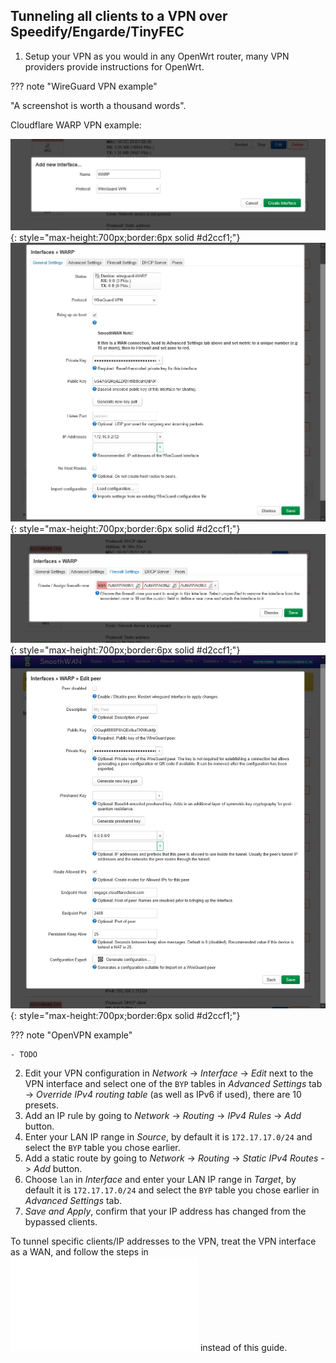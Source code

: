## Tunneling all clients to a VPN over Speedify/Engarde/TinyFEC

1. Setup your VPN as you would in any OpenWrt router, many VPN providers provide instructions for OpenWrt.

??? note "WireGuard VPN example"

"A screenshot is worth a thousand words".

Cloudflare WARP VPN example:

![](assets/vpn/1.webp){: style="max-height:700px;border:6px solid #d2ccf1;"}
![](assets/vpn/2.webp){: style="max-height:700px;border:6px solid #d2ccf1;"}
![](assets/vpn/3.webp){: style="max-height:700px;border:6px solid #d2ccf1;"}
![](assets/vpn/4.webp){: style="max-height:700px;border:6px solid #d2ccf1;"}


??? note "OpenVPN example"

    - TODO

2. Edit your VPN configuration in *Network* -> *Interface* -> *Edit* next to the VPN interface and select one of the `BYP` tables in *Advanced Settings* tab -> *Override IPv4 routing table* (as well as IPv6 if used), there are 10 presets. 
3. Add an IP rule by going to *Network* -> *Routing* -> *IPv4 Rules* -> *Add* button.
4. Enter your LAN IP range in *Source*, by default it is `172.17.17.0/24` and select the `BYP` table you chose earlier.
5. Add a static route by going to *Network* -> *Routing* -> *Static IPv4 Routes* -> *Add* button.
6. Choose `lan` in *Interface* and enter your LAN IP range in *Target*, by default it is `172.17.17.0/24` and select the `BYP` table you chose earlier in *Advanced Settings* tab.
7. *Save and Apply*, confirm that your IP address has changed from the bypassed clients.

To tunnel specific clients/IP addresses to the VPN, treat the VPN interface as a WAN, and follow the steps in ![Bypass clients to a specific WAN](wanbyp.md) instead of this guide.